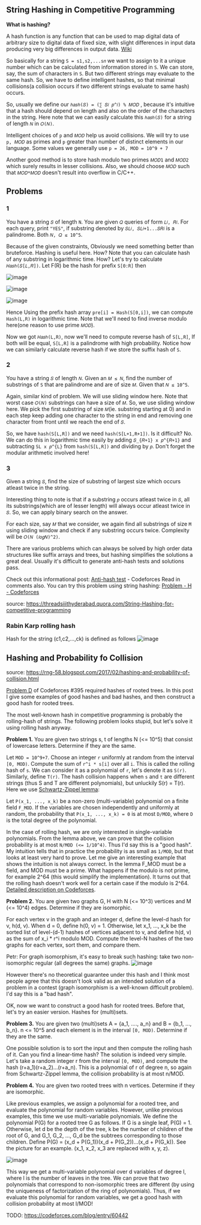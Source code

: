 ## String Hashing in Competitive Programming

**What is hashing?**

A hash function is any function that can be used to map digital data of arbitrary size to digital data of fixed size, with slight differences in input data producing very big differences in output data. [Wiki](https://en.wikipedia.org/wiki/Hash_function)

So basically for a string  `S = s1,s2,...s𝑛`  we want to assign to it a unique number which can be calculated from information stored in `S`. We can store, say, the sum of characters in `S`. But two different strings may evaluate to the same hash. So, we have to define intelligent hashes, so that minimal collisions(a collision occurs if two different strings evaluate to same hash) occurs.

So, usually we define our  `ℎ𝑎𝑠ℎ(𝑆) = (∑ 𝑆𝑖 𝑝^𝑖) % 𝑀𝑂𝐷` , because it's intuitive that a hash should depend on length and also on the order of the characters in the string. Here note that we can easily calculate this  `ℎ𝑎𝑠ℎ(𝑆)` for a string of length `𝑁` in  `𝑂(𝑁)`.

Intelligent choices of `p` and `𝑀𝑂𝐷` help us avoid collisions. We will try to use `p, 𝑀𝑂𝐷` as primes and `p` greater than number of distinct elements in our language. Some values we generally use `p = 26, MOD = 10^9 + 7`

Another good method is to store hash modulo two primes `𝑀𝑂𝐷1` and `𝑀𝑂𝐷2` which surely results in lesser collisions. Also, we should choose `𝑀𝑂𝐷` such that  `𝑀𝑂𝐷*𝑀𝑂𝐷`  doesn't result into overflow in C/C++.

## Problems

### 1

You have a string `𝑆` of length `N`. You are given `𝑄` queries of form `𝐿𝑖, 𝑅𝑖`. For each query, print `"YES"`, if substring denoted by `𝑆𝐿𝑖, 𝑆𝐿𝑖+1...𝑆𝑅𝑖` is a palindrome. Both `𝑁, 𝑄 ≤ 10^5`.

Because of the given constraints, Obviously we need something better than bruteforce. Hashing is useful here. How?
Note that you can calculate hash of any substring in logarithmic time. How? Let's try to calculate  `𝐻𝑎𝑠ℎ(𝑆[𝐿,𝑅])`. Let F(R) be the hash for prefix `S[0:R]` then

![image](https://user-images.githubusercontent.com/19663316/118243777-6e298c00-b4bc-11eb-8dc5-a50823acbde3.png)

![image](https://user-images.githubusercontent.com/19663316/118251016-b0ef6200-b4c4-11eb-8398-cc5793822e1a.png)

![image](https://user-images.githubusercontent.com/19663316/118243655-4cc8a000-b4bc-11eb-831d-06696553388a.png)

Hence Using the prefix hash array `pre[i] = Hash(S[0,i])`, we can compute `Hash(L,R)` in logarithmic time. Note that we'll need to find inverse modulo here(one reason to use prime `𝑀𝑂𝐷`).

Now we got `𝐻𝑎𝑠ℎ(L,R)`, now we'll need to compute reverse hash of `S[L,R]`, If both will be equal, `S[L,R]` is a palindrome with high probability. Notice how we can similarly calculate reverse hash if we store the suffix hash of `S`.

### 2
You have a string `𝑆` of length `𝑁`. Given an `𝑀 ≤ 𝑁`, find the number of substrings of `S` that are palindrome and are of size `𝑀`. Given that `𝑁 ≤ 10^5`.

Again, similar kind of problem. We will use sliding window here. Note that worst case `𝑂(𝑁)` substrings can have a size of `𝑀`. So, we use sliding window here. We pick the first substring of size `𝑀`(ie. substring starting at 0) and in each step keep adding one character to the string in end and removing one character from front until we reach the end of `𝑆`.

So, we have `hash(S[L,R])` and we need `hash(S[L+1,R+1])`. Is it difficult? No. We can do this in logarithmic time easily by adding `𝑆_{𝑅+1} x 𝑝^{𝑅+1}` and subtracting `SL x 𝑝^{L}` from `hash(S[L,R])` and dividing by `𝑝`. Don't forget the modular arithmetic involved here!

### 3
Given a string `𝑆`, find the size of substring of largest size which occurs atleast twice in the string.

Interesting thing to note is that if a substring `𝑝` occurs atleast twice in `𝑆`, all its substrings(which are of lesser length) will always occur atleast twice in `𝑆`. So, we can apply binary search on the answer.

For each size, say `𝑀`  that we consider, we again find all substrings of size `M` using sliding window and check if any substring occurs twice. Complexity will be  `𝑂(𝑁 (𝑙𝑜𝑔𝑁)^2)`.

There are various problems which can always be solved by high order data structures like suffix arrays and trees, but hashing simplifies the solutions a great deal. Usually it's difficult to generate anti-hash tests and solutions pass.

Check out this informational post: [Anti-hash test](https://codeforces.com/blog/entry/4898) - Codeforces Read in comments also. You can try this problem using string hashing: [Problem - H - Codeforces](https://codeforces.com/contest/245/problem/H)

source: https://threadsiiithyderabad.quora.com/String-Hashing-for-competitive-programming

### Rabin Karp rolling hash

Hash for the string (c1,c2,...,ck) is defined as follows
![image](https://user-images.githubusercontent.com/19663316/118251675-8225bb80-b4c5-11eb-8859-a9b294d7fd72.png)


## Hashing and Probability fo Collision

source: https://rng-58.blogspot.com/2017/02/hashing-and-probability-of-collision.html

[Problem D](http://codeforces.com/contest/763/problem/D) of Codeforces #395 required hashes of rooted trees. In this post I give some examples of good hashes and bad hashes, and then construct a good hash for rooted trees.

The most well-known hash in competitive programming is probably the rolling-hash of strings. The following problem looks stupid, but let's solve it using rolling hash anyway.

**Problem 1.** You are given two strings s, t of lengths N (<= 10^5) that consist of lowercase letters. Determine if they are the same.

Let `MOD = 10^9+7`. Choose an integer `r` uniformly at random from the interval `[0, MOD)`. Compute the sum of `r^i * s[i]` over all `i`. This is called the rolling hash of `s`. We can consider it as a polynomial of `r`, let's denote it as `S(r)`. Similarly, define `T(r)`. The hash collision happens when `s` and `t` are different strings (thus S and T are different polynomials), but unluckily S(r) = T(r). Here we use [Schwartz-Zippel lemma](https://en.wikipedia.org/wiki/Schwartz%E2%80%93Zippel_lemma): 

Let `P(x_1, ..., x_k)` be a non-zero (multi-variable) polynomial on a finite field `F_MOD`. If the variables are chosen independently and uniformly at random, the probability that `P(x_1, ..., x_k) = 0` is at most `D/MOD`, where `D` is the total degree of the polynomial.

In the case of rolling hash, we are only interested in single-variable polynomials. From the lemma above, we can prove that the collision probability is at most `N/MOD (<= 1/10^4)`. Thus I'd say this is a "good hash". My intuition tells that in practice the probability is as small as `1/MOD`, but that looks at least very hard to prove. Let me give an interesting example that shows the intuition is not always correct. In the lemma F_MOD must be a field, and MOD must be a prime. What happens if the modulo is not prime, for example 2^64 (this would simplify the implementation). It turns out that the rolling hash doesn't work well for a certain case if the modulo is 2^64. [Detailed description on Codeforces](https://codeforces.com/blog/entry/4898).

**Problem 2.** You are given two graphs G, H with N (<= 10^3) vertices and M (<= 10^4) edges. Determine if they are isomorphic.

For each vertex v in the graph and an integer d, define the level-d hash for v, h(d, v). When d = 0, define h(0, v) = 1. Otherwise, let x_1, ..., x_k be the sorted list of level-(d-1) hashes of vertices adjacent to v, and define h(d, v) as the sum of x_i * r^i modulo MOD. Compute the level-N hashes of the two graphs for each vertex, sort them, and compare them.

Petr: For graph isomorphism, it's easy to break such hashing: take two non-isomorphic regular (all degrees the same) graphs.
![image](https://user-images.githubusercontent.com/19663316/118253744-e47fbb80-b4c7-11eb-9c40-b66b01283fe8.png)


However there's no theoretical guarantee under this hash and I think most people agree that this doesn't look valid as an intended solution of a problem in a contest (graph isomorphism is a well-known difficult problem). I'd say this is a "bad hash".

OK, now we want to construct a good hash for rooted trees. Before that, let's try an easier version. Hashes for (multi)sets.

**Problem 3.** You are given two (multi)sets A = {a_1, ...., a_n} and B = {b_1, ..., b_n}. n <= 10^5 and each element is in the interval `[0, MOD)`. Determine if they are the same.

One possible solution is to sort the input and then compute the rolling hash of it. Can you find a linear-time hash? The solution is indeed very simple. Let's take a random integer r from the interval `[0, MOD)`, and compute the hash (r+a_1)(r+a_2)...(r+a_n). This is a polynomial of r of degree n, so again from Schwartz-Zippel lemma, the collision probability is at most n/MOD.

**Problem 4.** You are given two rooted trees with n vertices. Determine if they are isomorphic.

Like previous examples, we assign a polynomial for a rooted tree, and evaluate the polynomial for random variables. However, unlike previous examples, this time we use multi-variable polynomials. We define the polynomial P(G) for a rooted tree G as follows. If G is a single leaf, P(G) = 1. Otherwise, let d be the depth of the tree, k be the number of children of the root of G, and G_1, G_2, ..., G_d be the subtrees corresponding to those children. Define P(G) = (x_d + P(G_1))(x_d + P(G_2))...(x_d + P(G_k)). See the picture for an example. (x_1, x_2, x_3 are replaced with x, y, z).

![image](https://user-images.githubusercontent.com/19663316/118252879-e1380000-b4c6-11eb-94ae-981eefa369bd.png)

This way we get a multi-variable polynomial over d variables of degree l, where l is the number of leaves in the tree. We can prove that two polynomials that correspond to non-isomorphic trees are different (by using the uniqueness of factorization of the ring of polynomials). Thus, if we evaluate this polynomial for random variables, we get a good hash with collision probability at most l/MOD!

TODO: https://codeforces.com/blog/entry/60442

